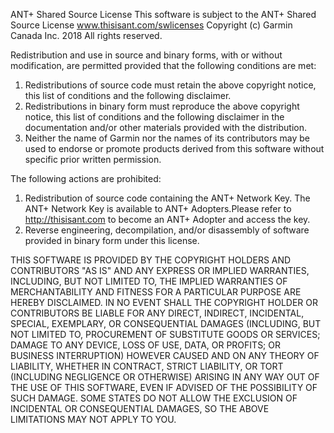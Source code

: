 ANT+ Shared Source License
This software is subject to the ANT+ Shared Source License www.thisisant.com/swlicenses 
Copyright (c) Garmin Canada Inc. 2018
All rights reserved.

Redistribution and use in source and binary forms, with or without modification, are permitted provided that the following conditions are
met:

1. Redistributions of source code must retain the above copyright notice, this list of conditions and the following disclaimer.
2. Redistributions in binary form must reproduce the above copyright notice, this list of conditions and the following disclaimer in the
   documentation and/or other materials provided with the distribution.
3. Neither the name of Garmin nor the names of its contributors may be used to endorse or promote products derived from this software
   without specific prior written permission.
   
The following actions are prohibited:

1. Redistribution of source code containing the ANT+ Network Key. The ANT+ Network Key is available to ANT+ Adopters.Please refer to
   http://thisisant.com to become an ANT+ Adopter and access the key.
2. Reverse engineering, decompilation, and/or disassembly of software provided in binary form under this license.

THIS SOFTWARE IS PROVIDED BY THE COPYRIGHT HOLDERS AND CONTRIBUTORS "AS IS" AND ANY EXPRESS OR IMPLIED WARRANTIES, INCLUDING, BUT NOT
LIMITED TO, THE IMPLIED WARRANTIES OF MERCHANTABILITY AND FITNESS FOR A PARTICULAR PURPOSE ARE HEREBY DISCLAIMED. IN NO EVENT SHALL THE
COPYRIGHT HOLDER OR CONTRIBUTORS BE LIABLE FOR ANY DIRECT, INDIRECT, INCIDENTAL, SPECIAL, EXEMPLARY, OR CONSEQUENTIAL DAMAGES (INCLUDING,
BUT NOT LIMITED TO, PROCUREMENT OF SUBSTITUTE GOODS OR SERVICES; DAMAGE TO ANY DEVICE, LOSS OF USE, DATA, OR PROFITS; OR BUSINESS
INTERRUPTION) HOWEVER CAUSED AND ON ANY THEORY OF LIABILITY, WHETHER IN CONTRACT, STRICT LIABILITY, OR TORT (INCLUDING NEGLIGENCE OR
OTHERWISE) ARISING IN ANY WAY OUT OF THE USE OF THIS SOFTWARE, EVEN IF ADVISED OF THE POSSIBILITY OF SUCH DAMAGE. SOME STATES DO NOT ALLOW
THE EXCLUSION OF INCIDENTAL OR CONSEQUENTIAL DAMAGES, SO THE ABOVE LIMITATIONS MAY NOT APPLY TO YOU.
